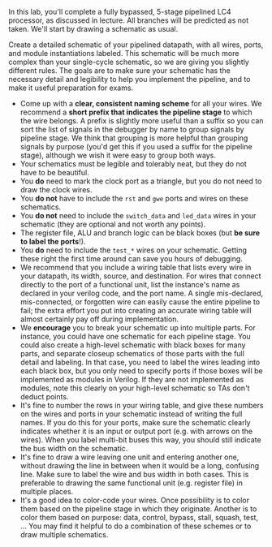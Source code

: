 In this lab, you'll complete a fully bypassed, 5-stage pipelined LC4 processor, as discussed in lecture. All branches will be predicted as not taken. We'll start by drawing a schematic as usual.

Create a detailed schematic of your pipelined datapath, with all wires, ports, and module instantiations labeled. This schematic will be much more complex than your single-cycle schematic, so we are giving you slightly different rules. The goals are to make sure your schematic has the necessary detail and legibility to help you implement the pipeline, and to make it useful preparation for exams.
+ Come up with a **clear, consistent naming scheme** for all your wires. We recommend a **short prefix that indicates the pipeline stage** to which the wire belongs. A prefix is slightly more useful than a suffix so you can sort the list of signals in the debugger by name to group signals by pipeline stage. We think that grouping is more helpful than grouping signals by purpose (you'd get this if you used a suffix for the pipeline stage), although we wish it were easy to group both ways.
+ Your schematics must be legible and tolerably neat, but they do not have to be beautiful.
+ You **do** need to mark the clock port as a triangle, but you do not need to draw the clock wires.
+ You **do not** have to include the `rst` and `gwe` ports and wires on these schematics.
+ You **do not** need to include the `switch_data` and `led_data` wires in your schematic (they are optional and not worth any points).
+ The register file, ALU and branch logic can be black boxes (but **be sure to label the ports**!).
+ You **do** need to include the `test_*` wires on your schematic. Getting these right the first time around can save you hours of debugging.
+ We recommend that you include a wiring table that lists every wire in your datapath, its width, source, and destination. For wires that connect directly to the port of a functional unit, list the instance's name as declared in your verilog code, and the port name. A single mis-declared, mis-connected, or forgotten wire can easily cause the entire pipeline to fail; the extra effort you put into creating an accurate wiring table will almost certainly pay off during implementation.
+ We **encourage** you to break your schematic up into multiple parts. For instance, you could have one schematic for each pipeline stage. You could also create a high-level schematic with black boxes for many parts, and separate closeup schematics of those parts with the full detail and labeling. In that case, you need to label the wires leading into each black box, but you only need to specify ports if those boxes will be implemented as modules in Verilog. If they are not implemented as modules, note this clearly on your high-level schematic so TAs don't deduct points.
+ It's fine to number the rows in your wiring table, and give these numbers on the wires and ports in your schematic instead of writing the full names. If you do this for your ports, make sure the schematic clearly indicates whether it is an input or output port (e.g. with arrows on the wires). When you label multi-bit buses this way, you should still indicate the bus width on the schematic.
+ It's fine to draw a wire leaving one unit and entering another one, without drawing the line in between when it would be a long, confusing line. Make sure to label the wire and bus width in both cases. This is preferable to drawing the same functional unit (e.g. register file) in multiple places.
+ It's a good idea to color-code your wires. Once possibility is to color them based on the pipeline stage in which they originate. Another is to color them based on purpose: data, control, bypass, stall, squash, test, ... You may find it helpful to do a combination of these schemes or to draw multiple schematics.
